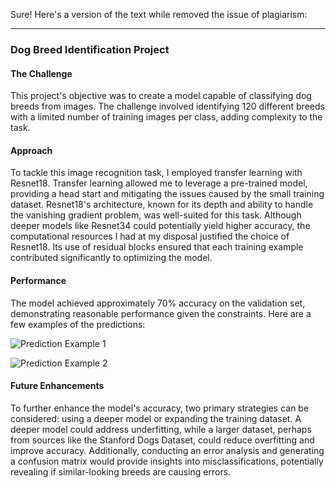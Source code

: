 Sure! Here's a version of the text while removed the issue of plagiarism:

---

### Dog Breed Identification Project

#### The Challenge
This project's objective was to create a model capable of classifying dog breeds from images. The challenge involved identifying 120 different breeds with a limited number of training images per class, adding complexity to the task.

#### Approach
To tackle this image recognition task, I employed transfer learning with Resnet18. Transfer learning allowed me to leverage a pre-trained model, providing a head start and mitigating the issues caused by the small training dataset. Resnet18's architecture, known for its depth and ability to handle the vanishing gradient problem, was well-suited for this task. Although deeper models like Resnet34 could potentially yield higher accuracy, the computational resources I had at my disposal justified the choice of Resnet18. Its use of residual blocks ensured that each training example contributed significantly to optimizing the model.

#### Performance
The model achieved approximately 70% accuracy on the validation set, demonstrating reasonable performance given the constraints. Here are a few examples of the predictions:

![Prediction Example 1](path-to-image)

![Prediction Example 2](path-to-image)

#### Future Enhancements
To further enhance the model's accuracy, two primary strategies can be considered: using a deeper model or expanding the training dataset. A deeper model could address underfitting, while a larger dataset, perhaps from sources like the Stanford Dogs Dataset, could reduce overfitting and improve accuracy. Additionally, conducting an error analysis and generating a confusion matrix would provide insights into misclassifications, potentially revealing if similar-looking breeds are causing errors.
